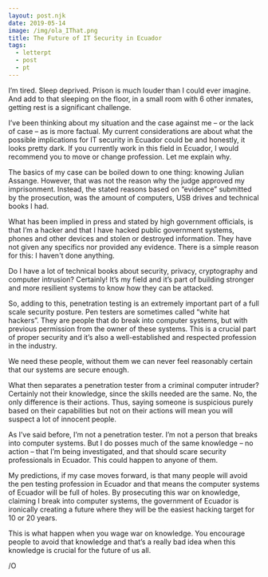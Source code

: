 ```yaml
---
layout: post.njk
date: 2019-05-14
image: /img/ola_IThat.png
title: The Future of IT Security in Ecuador
tags:
  - letterpt
  - post
  - pt
---
```


I’m tired. Sleep deprived. Prison is much louder than I could ever imagine. And add to that sleeping on the floor, in a small room with 6 other inmates, getting rest is a significant challenge. 


I’ve been thinking about my situation and the case against me – or the lack of case – as is more factual. My current considerations are about what the possible implications for IT security in Ecuador could be and honestly, it looks pretty dark. If you currently work in this field in Ecuador, I would recommend you to move or change profession. Let me explain why. 


The basics of my case can be boiled down to one thing: knowing Julian Assange. However, that was not the reason why the judge approved my imprisonment. Instead, the stated reasons based on “evidence” submitted by the prosecution, was the amount of computers, USB drives and technical books I had. 


What has been implied in press and stated by high government officials, is that I’m a hacker and that I have hacked public government systems, phones and other devices and stolen or destroyed information. They have not given any specifics nor provided any evidence. There is a simple reason for this: I haven't done anything. 


Do I have a lot of technical books about security, privacy, cryptography and computer intrusion? Certainly! It’s my field and it’s part of building stronger and more resilient systems to know how they can be attacked. 


So, adding to this, penetration testing is an extremely important part of a full scale security posture. Pen testers are sometimes called “white hat hackers”. They are people that do break into computer systems, but with previous permission from the owner of these systems. This is a crucial part of proper security and it’s also a well-established and respected profession in the industry. 


We need these people, without them we can never feel reasonably certain that our systems are secure enough. 


What then separates a penetration tester from a criminal computer intruder? Certainly not their knowledge, since the skills needed are the same. No, the only difference is their actions. Thus, saying someone is suspicious purely based on their capabilities but not on their actions will mean you will suspect a lot of innocent people. 


As I’ve said before, I’m not a penetration tester. I’m not a person that breaks into computer systems. But I do posses much of the same knowledge – no action – that I’m being investigated, and that should scare security professionals in Ecuador. This could happen to anyone of them. 


My predictions, if my case moves forward, is that many people will avoid the pen testing profession in Ecuador and that means the computer systems of Ecuador will be full of holes. By prosecuting this war on knowledge, claiming I break into computer systems, the government of Ecuador is ironically creating a future where they will be the easiest hacking target for 10 or 20 years. 


This is what happen when you wage war on knowledge. You encourage people to avoid that knowledge and that’s a really bad idea when this knowledge is crucial for the future of us all. 


/O 

